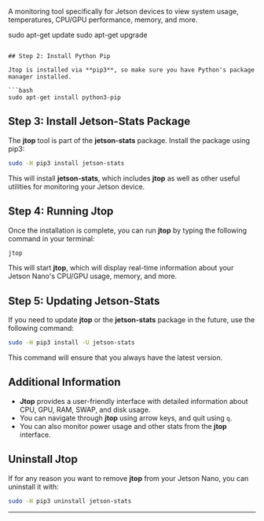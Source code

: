 A monitoring tool specifically for Jetson devices to view system usage, temperatures, CPU/GPU performance, memory, and more.


sudo apt-get update
sudo apt-get upgrade
```

## Step 2: Install Python Pip

Jtop is installed via **pip3**, so make sure you have Python's package manager installed.

```bash
sudo apt-get install python3-pip
```

## Step 3: Install Jetson-Stats Package

The **jtop** tool is part of the **jetson-stats** package. Install the package using pip3:

```bash
sudo -H pip3 install jetson-stats
```

This will install **jetson-stats**, which includes **jtop** as well as other useful utilities for monitoring your Jetson device.

## Step 4: Running Jtop

Once the installation is complete, you can run **jtop** by typing the following command in your terminal:

```bash
jtop
```

This will start **jtop**, which will display real-time information about your Jetson Nano's CPU/GPU usage, memory, and more.

## Step 5: Updating Jetson-Stats

If you need to update **jtop** or the **jetson-stats** package in the future, use the following command:

```bash
sudo -H pip3 install -U jetson-stats
```

This command will ensure that you always have the latest version.

## Additional Information

- **Jtop** provides a user-friendly interface with detailed information about CPU, GPU, RAM, SWAP, and disk usage.
- You can navigate through **jtop** using arrow keys, and quit using `q`.
- You can also monitor power usage and other stats from the **jtop** interface.

## Uninstall Jtop

If for any reason you want to remove **jtop** from your Jetson Nano, you can uninstall it with:

```bash
sudo -H pip3 uninstall jetson-stats
```

---

